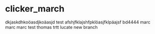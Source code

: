 # clicker_march
dkjaskdhkoöasdjkoäasjd
test
afshjfklajshfpklöasjfklpäajsf
bd4444
marc
marc
marc
test
thomas
trtt
lucate
new branch